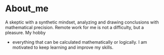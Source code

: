 # About_me
A skeptic with a synthetic mindset, analyzing and drawing conclusions with mathematical precision. Remote work for me is not a difficulty, but
a pleasure. My hobby
- everything that can be calculated mathematically or logically.
I am motivated to keep learning and improve my skills.
